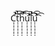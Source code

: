 C̣̣̣̣̣̣̣̣̣̚̚̚̚̚̚̚̚͡͡ṭ̣̣̣̣̣̣̣̣̚̚̚̚̚̚̚̚͡͡ḥ̣̣̣̣̣̣̣̣̚̚̚̚̚̚̚̚͡͡ụ̣̣̣̣̣̣̣̣̚̚̚̚̚̚̚̚͡͡ḷ̣̣̣̣̣̣̣̣̚̚̚̚̚̚̚̚͡͡ụ̣̣̣̣̣̣̣̣̚̚̚̚̚̚̚̚͡͡
